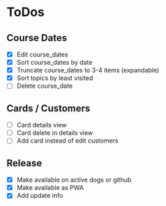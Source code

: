 # ToDos

## Course Dates

- [x] Edit course_dates
- [x] Sort course_dates by date
- [x] Truncate course_dates to 3-4 items (expandable)
- [x] Sort topics by least visited
- [ ] Delete course_date

## Cards / Customers

- [ ] Card details view
- [ ] Card delete in details view
- [ ] Add card instead of edit customers

## Release

- [x] Make available on active dogs or github
- [x] Make available as PWA
- [x] Add update info
